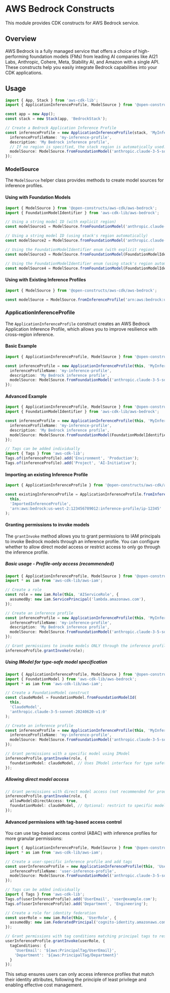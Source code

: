 # AWS Bedrock Constructs

This module provides CDK constructs for AWS Bedrock service.

## Overview

AWS Bedrock is a fully managed service that offers a choice of high-performing foundation models (FMs) from leading AI companies like AI21 Labs, Anthropic, Cohere, Meta, Stability AI, and Amazon with a single API. These constructs help you easily integrate Bedrock capabilities into your CDK applications.

## Usage

```typescript
import { App, Stack } from 'aws-cdk-lib';
import { ApplicationInferenceProfile, ModelSource } from '@open-constructs/aws-cdk/aws-bedrock';

const app = new App();
const stack = new Stack(app, 'BedrockStack');

// Create a Bedrock Application Inference Profile
const inferenceProfile = new ApplicationInferenceProfile(stack, 'MyInferenceProfile', {
  inferenceProfileName: 'my-inference-profile',
  description: 'My Bedrock inference profile',
  // If no region is specified, the stack region is automatically used.
  modelSource: ModelSource.fromFoundationModel('anthropic.claude-3-5-sonnet-20240620-v1:0'),
});
```

### ModelSource

The `ModelSource` helper class provides methods to create model sources for inference profiles.

#### Using with Foundation Models

```typescript
import { ModelSource } from '@open-constructs/aws-cdk/aws-bedrock';
import { FoundationModelIdentifier } from 'aws-cdk-lib/aws-bedrock';

// Using a string model ID (with explicit region)
const modelSource1 = ModelSource.fromFoundationModel('anthropic.claude-3-5-sonnet-20240620-v1:0', 'us-west-2');

// Using a string model ID (using stack's region automatically)
const modelSource2 = ModelSource.fromFoundationModel('anthropic.claude-3-5-sonnet-20240620-v1:0');

// Using the FoundationModelIdentifier enum (with explicit region)
const modelSource3 = ModelSource.fromFoundationModel(FoundationModelIdentifier.ANTHROPIC_CLAUDE_3_5_SONNET_20240620_V1, 'us-west-2');

// Using the FoundationModelIdentifier enum (using stack's region automatically)
const modelSource4 = ModelSource.fromFoundationModel(FoundationModelIdentifier.ANTHROPIC_CLAUDE_3_5_SONNET_20240620_V1);
```

#### Using with Existing Inference Profiles

```typescript
import { ModelSource } from '@open-constructs/aws-cdk/aws-bedrock';

const modelSource = ModelSource.fromInferenceProfile('arn:aws:bedrock:us-west-2:123456789012:inference-profile/ip-12345');
```

### ApplicationInferenceProfile

The `ApplicationInferenceProfile` construct creates an AWS Bedrock Application Inference Profile, which allows you to improve resilience with cross-region inference.

#### Basic Example

```typescript
import { ApplicationInferenceProfile, ModelSource } from '@open-constructs/aws-cdk/aws-bedrock';

const inferenceProfile = new ApplicationInferenceProfile(this, 'MyInferenceProfile', {
  inferenceProfileName: 'my-inference-profile',
  description: 'My Bedrock inference profile',
  modelSource: ModelSource.fromFoundationModel('anthropic.claude-3-5-sonnet-20240620-v1:0', 'us-west-2'),
});
```

#### Advanced Example

```typescript
import { ApplicationInferenceProfile, ModelSource } from '@open-constructs/aws-cdk/aws-bedrock';
import { FoundationModelIdentifier } from 'aws-cdk-lib/aws-bedrock';

const inferenceProfile = new ApplicationInferenceProfile(this, 'MyInferenceProfile', {
  inferenceProfileName: 'my-inference-profile',
  description: 'My Bedrock inference profile',
  modelSource: ModelSource.fromFoundationModel(FoundationModelIdentifier.ANTHROPIC_CLAUDE_3_5_SONNET_20240620_V1),
});

// Tags can be added individually
import { Tags } from 'aws-cdk-lib';
Tags.of(inferenceProfile).add('Environment', 'Production');
Tags.of(inferenceProfile).add('Project', 'AI-Initiative');
```

#### Importing an existing Inference Profile

```typescript
import { ApplicationInferenceProfile } from '@open-constructs/aws-cdk/aws-bedrock';

const existingInferenceProfile = ApplicationInferenceProfile.fromInferenceProfileArn(
  this, 
  'ImportedInferenceProfile',
  'arn:aws:bedrock:us-west-2:123456789012:inference-profile/ip-12345'
);
```

#### Granting permissions to invoke models

The `grantInvoke` method allows you to grant permissions to IAM principals to invoke Bedrock models through an inference profile. You can configure whether to allow direct model access or restrict access to only go through the inference profile.

##### Basic usage - Profile-only access (recommended)

```typescript
import { ApplicationInferenceProfile, ModelSource } from '@open-constructs/aws-cdk/aws-bedrock';
import * as iam from 'aws-cdk-lib/aws-iam';

// Create a role
const role = new iam.Role(this, 'AIServiceRole', {
  assumedBy: new iam.ServicePrincipal('lambda.amazonaws.com'),
});

// Create an inference profile
const inferenceProfile = new ApplicationInferenceProfile(this, 'MyInferenceProfile', {
  inferenceProfileName: 'my-inference-profile',
  description: 'My Bedrock inference profile',
  modelSource: ModelSource.fromFoundationModel('anthropic.claude-3-5-sonnet-20240620-v1:0', 'us-west-2'),
});

// Grant permissions to invoke models ONLY through the inference profile (default behavior)
inferenceProfile.grantInvoke(role);
```

##### Using IModel for type-safe model specification

```typescript
import { ApplicationInferenceProfile, ModelSource } from '@open-constructs/aws-cdk/aws-bedrock';
import { FoundationModel } from 'aws-cdk-lib/aws-bedrock';
import * as iam from 'aws-cdk-lib/aws-iam';

// Create a FoundationModel construct
const claudeModel = FoundationModel.fromFoundationModelId(
  this,
  'ClaudeModel',
  'anthropic.claude-3-5-sonnet-20240620-v1:0'
);

// Create an inference profile
const inferenceProfile = new ApplicationInferenceProfile(this, 'MyInferenceProfile', {
  inferenceProfileName: 'my-inference-profile',
  modelSource: ModelSource.fromFoundationModel('anthropic.claude-3-5-sonnet-20240620-v1:0'),
});

// Grant permissions with a specific model using IModel
inferenceProfile.grantInvoke(role, {
  foundationModel: claudeModel, // Uses IModel interface for type safety
});
```

##### Allowing direct model access

```typescript
// Grant permissions with direct model access (not recommended for production)
inferenceProfile.grantInvoke(role, {
  allowModelsDirectAccess: true,
  foundationModel: claudeModel, // Optional: restrict to specific model
});
```

#### Advanced permissions with tag-based access control

You can use tag-based access control (ABAC) with inference profiles for more granular permissions:

```typescript
import { ApplicationInferenceProfile, ModelSource } from '@open-constructs/aws-cdk/aws-bedrock';
import * as iam from 'aws-cdk-lib/aws-iam';

// Create a user-specific inference profile and add tags
const userInferenceProfile = new ApplicationInferenceProfile(this, 'UserInferenceProfile', {
  inferenceProfileName: 'user-inference-profile',
  modelSource: ModelSource.fromFoundationModel('anthropic.claude-3-5-sonnet-20240620-v1:0'),
});

// Tags can be added individually
import { Tags } from 'aws-cdk-lib';
Tags.of(userInferenceProfile).add('UserEmail', 'user@example.com');
Tags.of(userInferenceProfile).add('Department', 'Engineering');

// Create a role for identity federation
const userRole = new iam.Role(this, 'UserRole', {
  assumedBy: new iam.FederatedPrincipal('cognito-identity.amazonaws.com', {}),
});

// Grant permissions with tag conditions matching principal tags to resource tags
userInferenceProfile.grantInvoke(userRole, {
  tagConditions: {
    'UserEmail': '${aws:PrincipalTag/UserEmail}',
    'Department': '${aws:PrincipalTag/Department}'
  }
});
```

This setup ensures users can only access inference profiles that match their identity attributes, following the principle of least privilege and enabling effective cost management.
